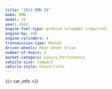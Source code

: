 ```yaml
---
title: "2014 BMW Z4"
make: BMW
model: Z4
year: 2014
engine-fuel-type: premium unleaded (required)
engine-hp: 240
engine-cylinders: 4
transmission-type: Manual
driven-wheels: Rear wheel drive
number-of-doors: 2
market-category: Luxury,Performance
vehicle-size: Compact
vehicle-style: Convertible
---
```


{{< car_info >}}
